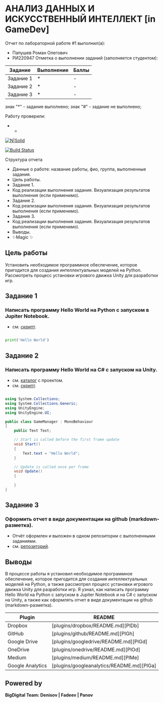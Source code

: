 # АНАЛИЗ ДАННЫХ И ИСКУССТВЕННЫЙ ИНТЕЛЛЕКТ [in GameDev]
Отчет по лабораторной работе #1 выполнил(а):
- Папушев Роман Олегович
- РИ220947
Отметка о выполнении заданий (заполняется студентом):

| Задание | Выполнение | Баллы |
| ------ | ------ | ------ |
| Задание 1 | * | - |
| Задание 2 | * | - |
| Задание 3 | * | - |

знак "*" - задание выполнено; знак "#" - задание не выполнено;

Работу проверили:
- -

[![N|Solid](https://cldup.com/dTxpPi9lDf.thumb.png)](https://nodesource.com/products/nsolid)

[![Build Status](https://travis-ci.org/joemccann/dillinger.svg?branch=master)](https://travis-ci.org/joemccann/dillinger)

Структура отчета

- Данные о работе: название работы, фио, группа, выполненные задания.
- Цель работы.
- Задание 1.
- Код реализации выполнения задания. Визуализация результатов выполнения (если применимо).
- Задание 2.
- Код реализации выполнения задания. Визуализация результатов выполнения (если применимо).
- Задание 3.
- Код реализации выполнения задания. Визуализация результатов выполнения (если применимо).
- Выводы.
- ✨Magic ✨

## Цель работы
Установить необходимое программное обеспечение, которое пригодится для создания интеллектуальных моделей на Python. Рассмотреть процесс установки игрового движка Unity для разработки игр.

## Задание 1
### Написать программу Hello World на Python с запуском в Jupiter Notebook.

- см. [скрипт](https://github.com/LeonKote/DA-in-GameDev-lab1/blob/master/Anaconda/HelloWorld.ipynb).

```py

print('Hello World')

```

## Задание 2
### Написать программу Hello World на C# с запуском на Unity. 

- см. [каталог](https://github.com/LeonKote/DA-in-GameDev-lab1/tree/master/HelloWorld) с проектом.
- см. [скрипт](https://github.com/LeonKote/DA-in-GameDev-lab1/blob/master/HelloWorld/Assets/Scripts/GameManager.cs).

```cs

using System.Collections;
using System.Collections.Generic;
using UnityEngine;
using UnityEngine.UI;

public class GameManager : MonoBehaviour
{
    public Text Text;

    // Start is called before the first frame update
    void Start()
    {
        Text.text = "Hello World";
    }

    // Update is called once per frame
    void Update()
    {
        
    }
}

```

## Задание 3
### Оформить отчет в виде документации на github (markdown-разметка).

- Отчёт оформлен и выложен в одном репозитории с выполненными заданиями.
- см. [репозиторий](https://github.com/LeonKote/DA-in-GameDev-lab1/blob/master/README.md).

## Выводы

В процессе работы я установил необходимое программное обеспечение, которое пригодится для создания интеллектуальных моделей на Python, а также рассмотрел процесс установки игрового движка Unity для разработки игр. Я узнал, как написать программу Hello World на Python с запуском в Jupiter Notebook и на C# с запуском на Unity, а также как оформлять отчет в виде документации на github (markdown-разметка).


| Plugin | README |
| ------ | ------ |
| Dropbox | [plugins/dropbox/README.md][PlDb] |
| GitHub | [plugins/github/README.md][PlGh] |
| Google Drive | [plugins/googledrive/README.md][PlGd] |
| OneDrive | [plugins/onedrive/README.md][PlOd] |
| Medium | [plugins/medium/README.md][PlMe] |
| Google Analytics | [plugins/googleanalytics/README.md][PlGa] |

## Powered by

**BigDigital Team: Denisov | Fadeev | Panov**
